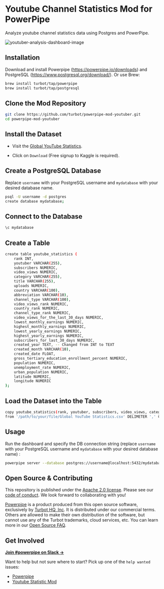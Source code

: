 # Youtube Channel Statistics Mod for PowerPipe

Analyze youtube channel statistics data using Postgres and PowerPipe.

![youtuber-analysis-dashboard-image](https://github.com/turbot/powerpipe-mod-youtuber/assets/72413708/d1e7a0dd-0222-4032-bc24-ec614dfbc41d)

## Installation

Download and install Powerpipe (https://powerpipe.io/downloads) and PostgreSQL (https://www.postgresql.org/download/). Or use Brew:

```sh
brew install turbot/tap/powerpipe
brew install turbot/tap/postgresql
```

## Clone the Mod Repository

```sh
git clone https://github.com/turbot/powerpipe-mod-youtuber.git
cd powerpipe-mod-youtuber
```

## Install the Dataset

- Visit the [Global YouTube Statistics](https://www.kaggle.com/code/nelgiriyewithana/an-introduction-to-the-global-youtube-statistics/input).

- Click on `Download` (Free signup to Kaggle is required).

## Create a PostgreSQL Database

Replace `username` with your PostgreSQL username and `mydatabase` with your desired database name.

```sh
psql -U username -d postgres
create database mydatabase;
```

## Connect to the Database

```sh
\c mydatabase
```

## Create a Table

```sh
create table youtube_statistics (
    rank INT,
    youtuber VARCHAR(255),
    subscribers NUMERIC,
    video_views NUMERIC,
    category VARCHAR(255),
    title VARCHAR(255),
    uploads NUMERIC,
    country VARCHAR(100),
    abbreviation VARCHAR(10),
    channel_type VARCHAR(100),
    video_views_rank NUMERIC,
    country_rank NUMERIC,
    channel_type_rank NUMERIC,
    video_views_for_the_last_30_days NUMERIC,
    lowest_monthly_earnings NUMERIC,
    highest_monthly_earnings NUMERIC,
    lowest_yearly_earnings NUMERIC,
    highest_yearly_earnings NUMERIC,
    subscribers_for_last_30_days NUMERIC,
    created_year TEXT, -- Changed from INT to TEXT
    created_month VARCHAR(10),
    created_date FLOAT,
    gross_tertiary_education_enrollment_percent NUMERIC,
    population NUMERIC,
    unemployment_rate NUMERIC,
    urban_population NUMERIC,
    latitude NUMERIC,
    longitude NUMERIC
);
```

## Load the Dataset into the Table

```sh
copy youtube_statistics(rank, youtuber, subscribers, video_views, category, title, uploads, country, abbreviation, channel_type, video_views_rank, country_rank, channel_type_rank, video_views_for_the_last_30_days, lowest_monthly_earnings, highest_monthly_earnings, lowest_yearly_earnings, highest_yearly_earnings, subscribers_for_last_30_days, created_year, created_month, created_date, gross_tertiary_education_enrollment_percent, population, unemployment_rate, urban_population, latitude, longitude)
from '/path/to/your/file/Global YouTube Statistics.csv' DELIMETER ',' CSV HEADER ENCODING 'ISO-8859-1';
```

## Usage

Run the dashboard and specify the DB connection string (replace `username` with your PostgreSQL username and `mydatabase` with your desired database name) :

```sh
powerpipe server --database postgres://username@localhost:5432/mydatabase
```

## Open Source & Contributing

This repository is published under the [Apache 2.0 license](https://www.apache.org/licenses/LICENSE-2.0). Please see our [code of conduct](https://github.com/turbot/.github/blob/main/CODE_OF_CONDUCT.md). We look forward to collaborating with you!

[Powerpipe](https://powerpipe.io) is a product produced from this open source software, exclusively by [Turbot HQ, Inc](https://turbot.com). It is distributed under our commercial terms. Others are allowed to make their own distribution of the software, but cannot use any of the Turbot trademarks, cloud services, etc. You can learn more in our [Open Source FAQ](https://turbot.com/open-source).

## Get Involved

**[Join #powerpipe on Slack →](https://powerpipe.io/community/join)**

Want to help but not sure where to start? Pick up one of the `help wanted` issues:

- [Powerpipe](https://github.com/turbot/powerpipe/labels/help%20wanted)
- [Youtube Statistic Mod](https://github.com/turbot/powerpipe-mod-youtuber/labels/help%20wanted)
